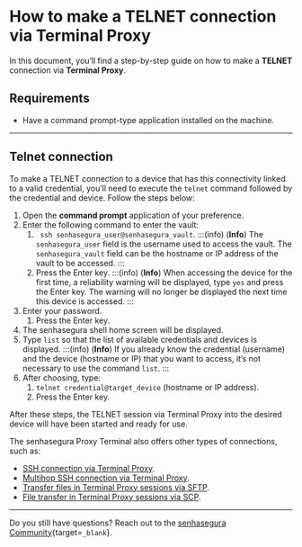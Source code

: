 # How to make a TELNET connection via Terminal Proxy

In this document, you’ll find a step-by-step guide on how to make a **TELNET** connection via **Terminal Proxy**.

## Requirements

* Have a command prompt-type application installed on the machine.

---
## Telnet connection
To make a TELNET connection to a device that has this connectivity linked to a valid credential, you’ll need to execute the `telnet` command followed by the credential and device. Follow the steps below:

1. Open the **command prompt** application of your preference.
2. Enter the following command to enter the vault:
    1. ` ssh senhasegura_user@senhasegura_vault`.
        :::(info) (**Info**)
        The `senhasegura_user` field is the username used to access the vault. The `senhasegura_vault` field can be the hostname or IP address of the vault to be accessed.
        :::
    2. Press the Enter key.
        :::(info) (**Info**)
        When accessing the device for the first time, a reliability warning will be displayed, type `yes` and press the Enter key. The warning will no longer be displayed the next time this device is accessed.
        :::
3. Enter your password.
    1. Press the Enter key.
4. The senhasegura shell home screen will be displayed.
5. Type `list` so that the list of available credentials and devices is displayed.
    :::(info) (**Info**)
    If you already know the credential (username) and the device (hostname or IP) that you want to access, it’s not necessary to use the command `list`.
    :::
6. After choosing, type:
    1. `telnet credential@target_device` (hostname or IP address).
    2. Press the Enter key.

After these steps, the TELNET session via Terminal Proxy into the desired device will have been started and ready for use.

The senhasegura Proxy Terminal also offers other types of connections, such as:

* [SSH connection via Terminal Proxy](/v3-33/docs/pam-session-how-to-make-an-ssh-connection-via-terminal-proxy-2).
* [Multihop SSH connection via Terminal Proxy](/v3-33/docs/pam-session-how-to-make-an-ssh-multihop-connection-via-terminal-proxy-2).
* [Transfer files in Terminal Proxy sessions via SFTP](/v3-33/docs/pam-session-how-to-transfer-a-file-in-terminal-proxy-sessions-using-sftp-2).
* [File transfer in Terminal Proxy sessions via SCP](/v3-33/docs/pam-session-how-to-transfer-a-file-in-terminal-proxy-sessions-using-scp-2).

---
Do you still have questions? Reach out to the [senhasegura Community](https://community.senhasegura.io/){target=`_blank`}.